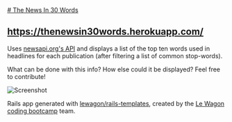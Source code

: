 [# The News In 30 Words](https://thenewsin30words.herokuapp.com/)

## https://thenewsin30words.herokuapp.com/

Uses [newsapi.org's API](https://newsapi.org/) and displays a list of the top ten words used in headlines for each publication  (after filtering a list of common stop-words).

What can be done with this info? How else could it be displayed? Feel free to contribute!

![Screenshot](../../blob/master/app/assets/images/screenshot.png?raw=true)


Rails app generated with [lewagon/rails-templates](https://github.com/lewagon/rails-templates), created by the [Le Wagon coding bootcamp](https://www.lewagon.com) team.




